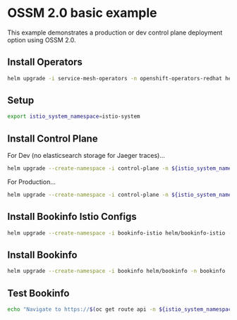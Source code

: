 # OSSM 2.0 basic example

This example demonstrates a production or dev control plane deployment option using OSSM 2.0.

## Install Operators

```sh
helm upgrade -i service-mesh-operators -n openshift-operators-redhat helm/service-mesh-operators --create-namespace
```

## Setup

```sh
export istio_system_namespace=istio-system
```

## Install Control Plane

For Dev (no elasticsearch storage for Jaeger traces)...

```sh
helm upgrade --create-namespace -i control-plane -n ${istio_system_namespace} helm/control-plane
```

For Production...

```sh
helm upgrade --create-namespace -i control-plane -n ${istio_system_namespace} helm/control-plane --set is_production_deployment=true
```

## Install Bookinfo Istio Configs

```sh
helm upgrade --create-namespace -i bookinfo-istio helm/bookinfo-istio -n bookinfo --set control_plane.ingressgateway.host=$(oc get route api -n ${istio_system_namespace} -o jsonpath={'.spec.host'})
```

## Install Bookinfo

```sh
helm upgrade --create-namespace -i bookinfo helm/bookinfo -n bookinfo
```

## Test Bookinfo

```sh
echo "Navigate to https://$(oc get route api -n ${istio_system_namespace} -o jsonpath={'.spec.host'})/productpage"
```
